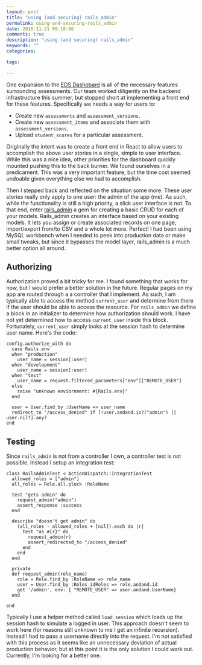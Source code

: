 ```yaml
---
layout: post
title: "using (and securing) rails_admin"
permalink: using-and-securing-rails_admin
date: 2016-11-21 09:18:06
comments: true
description: "using (and securing) rails_admin"
keywords: ""
categories:

tags:

---
```

One expansion to the [EDS Dashobard](https://bitbucket.org/stoebelj/eds_dashboard) is all of the necessary features surrounding assessments. Our team worked diligently on the backend infrastructure this summer, but stopped short at implementing a front end for these features. Specifically we needs a way for users to:

 - Create new `assessments` and `assessment_versions`.
 - Create new `assessment_items` and associate them with `assessment_versions`.
 - Upload `student_scores` for a particular assessment.

Originally the intent was to create a front end in React to allow users to accomplish the above user stories in a single, simple to user interface. While this was a nice idea, other priorities for the dashboard quickly mounted pushing this to the back burner. We found ourselves in a predicament. This was a very important feature, but the time cost seemed undoable given everything else we had to accomplish.

Then I stepped back and reflected on the situation some more. These user stories really only apply to one user: the admin of the app (me). As such, while the functionality is still a high priority, a slick user interface is not. To that end, enter [rails_admin](https://github.com/sferik/rails_admin) a gem for creating a basic CRUD for each of your models. Rails_admin creates an interface based on your existing models. It lets you assign or create associated records on one page, import/export from/to CSV and a whole lot more. Perfect! I had been using MySQL workbench when I needed to peek into production data or make small tweaks, but since it bypasses the model layer, rails_admin is a much better option all around.

## Authorizing

Authorization proved a bit tricky for me. I found something that works for now, but I would prefer a better solution in the future. Regular pages on my app are routed through a a controller that I implement. As such, I am typically able to access the method `current_user` and determine from there if the user should be able to access the resource. For `rails_admin` we define a block in an initializer to determine how authorization should work. I have not yet determined how to access `current_user` inside this block. Fortunately, `current_user` simply looks at the session hash to determine user name. Here's the code:

```
config.authorize_with do
  case Rails.env
  when "production"
    user_name = session[:user]
  when "development"
    user_name = session[:user]
  when "test"
    user_name = request.filtered_parameters["env"]["REMOTE_USER"]
  else
    raise "unknown enviornment: #{Rails.env}"
  end

  user = User.find_by :UserName => user_name
  redirect_to "/access_denied" if [!user.andand.is?("admin") || user.nil?].any?
end
```

## Testing

Since `rails_admin` is not from a controller I own, a controller test is not possible. Instead I setup an integration test:

```
class RailsAdminTest < ActionDispatch::IntegrationTest
  allowed_roles = ["admin"]
  all_roles = Role.all.pluck :RoleName

  test "gets admin" do
    request_admin("admin")
    assert_response :success
  end

  describe "doesn't get admin" do
    (all_roles - allowed_roles + [nil]).each do |r|
      test "as #{r}" do
        request_admin(r)
        assert_redirected_to "/access_denied"
      end
    end
  end

  private
  def request_admin(role_name)
    role = Role.find_by :RoleName => role_name
    user = User.find_by :Roles_idRoles => role.andand.id
    get '/admin', env: { "REMOTE_USER" => user.andand.UserName}
  end

end
```

Typically I use a helper method called `load_session` which loads up the session hash to simulate a logged in user. This approach doesn't seem to work here (for reasons still unknown to me I get an infinite recursion). Instead I had to pass a username directly into the request. I'm not satisfied with this process as it seems like an unnecessary deviation of actual production behavior, but at this point it is the only solution I could work out. Currently, I'm looking for a better one.
